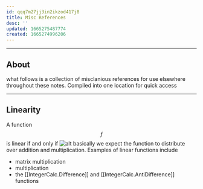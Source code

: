 ```yaml
---
id: qqq7m27jj3in2ikzod417j8
title: Misc References
desc: ''
updated: 1665275487774
created: 1665274996206
---
```

___

## About
what follows is a collection of misclanious references for use elsewhere throughout these notes. Compiled into one location for quick access

___

## Linearity

A function $$f$$ is linear if and only if ![alt](../assets/images/linearity_definition.svg)
basically we expect the function to distribute over addition and multiplication.
Examples of linear functions include
- matrix multiplication
- multiplication
- the [[IntegerCalc.Difference]] and [[IntegerCalc.AntiDifference]] functions

